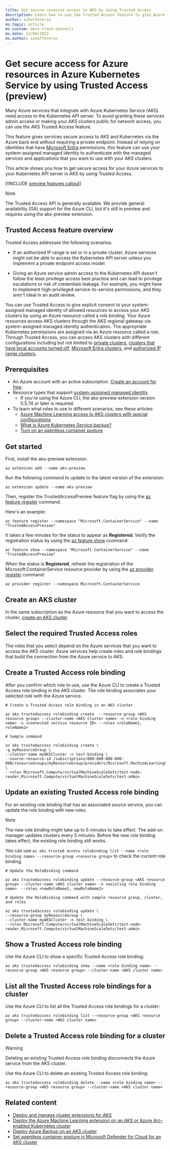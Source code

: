 ```yaml
---
title: Get secure resource access to AKS by using Trusted Access
description: Learn how to use the Trusted Access feature to give Azure resources access to Azure Kubernetes Service (AKS) clusters.
author: schaffererin
ms.topic: article
ms.custom: devx-track-azurecli
ms.date: 12/04/2023
ms.author: schaffererin
---
```


# Get secure access for Azure resources in Azure Kubernetes Service by using Trusted Access (preview)

Many Azure services that integrate with Azure Kubernetes Service (AKS) need access to the Kubernetes API server. To avoid granting these services admin access or making your AKS clusters public for network access, you can use the AKS Trusted Access feature.

This feature gives services secure access to AKS and Kubernetes via the Azure back end without requiring a private endpoint. Instead of relying on identities that have [Microsoft Entra](../active-directory/fundamentals/active-directory-whatis.md) permissions, this feature can use your system-assigned managed identity to authenticate with the managed services and applications that you want to use with your AKS clusters.

This article shows you how to get secure access for your Azure services to your Kubernetes API server in AKS by using Trusted Access.

[!INCLUDE [preview features callout](./includes/preview/preview-callout.md)]

> [!NOTE]
> The Trusted Access API is generally available. We provide general availability (GA) support for the Azure CLI, but it's still in preview and requires using the aks-preview extension.

## Trusted Access feature overview

Trusted Access addresses the following scenarios:

* If an authorized IP range is set or in a private cluster, Azure services might not be able to access the Kubernetes API server unless you implement a private endpoint access model.

* Giving an Azure service admin access to the Kubernetes API doesn't follow the least privilege access best practice and can lead to privilege escalations or risk of credentials leakage. For example, you might have to implement high-privileged service-to-service permissions, and they aren't ideal in an audit review.

You can use Trusted Access to give explicit consent to your system-assigned managed identity of allowed resources to access your AKS clusters by using an Azure resource called a *role binding*. Your Azure resources access AKS clusters through the AKS regional gateway via system-assigned managed identity authentication. The appropriate Kubernetes permissions are assigned via an Azure resource called a *role*. Through Trusted Access, you can access AKS clusters with different configurations including but not limited to [private clusters](private-clusters.md), [clusters that have local accounts turned off](manage-local-accounts-managed-azure-ad.md#disable-local-accounts), [Microsoft Entra clusters](azure-ad-integration-cli.md), and [authorized IP range clusters](api-server-authorized-ip-ranges.md).

## Prerequisites

* An Azure account with an active subscription. [Create an account for free](https://azure.microsoft.com/free/?WT.mc_id=A261C142F).
* Resource types that support [system-assigned managed identity](../active-directory/managed-identities-azure-resources/overview.md).
  * If you're using the Azure CLI, the aks-preview extension version 0.5.74 or later is required.
* To learn what roles to use in different scenarios, see these articles:
  * [Azure Machine Learning access to AKS clusters with special configurations](https://github.com/Azure/AML-Kubernetes/blob/master/docs/azureml-aks-ta-support.md)
  * [What is Azure Kubernetes Service backup?][aks-azure-backup]
  * [Turn on an agentless container posture](../defender-for-cloud/concept-agentless-containers.md)

## Get started

First, install the aks-preview extension:

```azurecli
az extension add --name aks-preview
```

Run the following command to update to the latest version of the extension:

```azurecli
az extension update --name aks-preview
```

Then, register the TrustedAccessPreview feature flag by using the [az feature register][az-feature-register] command.

Here's an example:

```azurecli-interactive
az feature register --namespace "Microsoft.ContainerService" --name "TrustedAccessPreview"
```

It takes a few minutes for the status to appear as **Registered**. Verify the registration status by using the [az feature show][az-feature-show] command:

```azurecli-interactive
az feature show --namespace "Microsoft.ContainerService" --name "TrustedAccessPreview"
```

When the status is **Registered**, refresh the registration of the Microsoft.ContainerService resource provider by using the [az provider register][az-provider-register] command:

```azurecli-interactive
az provider register --namespace Microsoft.ContainerService
```

## Create an AKS cluster

In the same subscription as the Azure resource that you want to access the cluster, [create an AKS cluster](tutorial-kubernetes-deploy-cluster.md).

## Select the required Trusted Access roles

The roles that you select depend on the Azure services that you want to access the AKS cluster. Azure services help create roles and role bindings that build the connection from the Azure service to AKS.

## Create a Trusted Access role binding

After you confirm which role to use, use the Azure CLI to create a Trusted Access role binding in the AKS cluster. The role binding associates your selected role with the Azure service.

```azurecli
# Create a Trusted Access role binding in an AKS cluster

az aks trustedaccess rolebinding create  --resource-group <AKS resource group> --cluster-name <AKS cluster name> -n <role binding name> -s <connected service resource ID> --roles <roleName1, roleName2>

# Sample command

az aks trustedaccess rolebinding create \
-g myResourceGroup \
--cluster-name myAKSCluster -n test-binding \
--source-resource-id /subscriptions/000-000-000-000-000/resourceGroups/myResourceGroup/providers/Microsoft.MachineLearningServices/workspaces/MyMachineLearning \
--roles Microsoft.Compute/virtualMachineScaleSets/test-node-reader,Microsoft.Compute/virtualMachineScaleSets/test-admin
```

## Update an existing Trusted Access role binding

For an existing role binding that has an associated source service, you can update the role binding with new roles.

> [!NOTE]
> The new role binding might take up to 5 minutes to take effect. The add-on manager updates clusters every 5 minutes. Before the new role binding takes effect, the existing role binding still works.
>
> You can use `az aks trusted access rolebinding list --name <role binding name> --resource-group <resource group>` to check the current role binding.

```azurecli
# Update the RoleBinding command

az aks trustedaccess rolebinding update --resource-group <AKS resource group> --cluster-name <AKS cluster name> -n <existing role binding name>  --roles <newRoleName1, newRoleName2>

# Update the RoleBinding command with sample resource group, cluster, and roles

az aks trustedaccess rolebinding update \
--resource-group myResourceGroup \
--cluster-name myAKSCluster -n test-binding \
--roles Microsoft.Compute/virtualMachineScaleSets/test-node-reader,Microsoft.Compute/virtualMachineScaleSets/test-admin
```

## Show a Trusted Access role binding

Use the Azure CLI to show a specific Trusted Access role binding:

```azurecli
az aks trustedaccess rolebinding show --name <role binding name> --resource-group <AKS resource group> --cluster-name <AKS cluster name>
```

## List all the Trusted Access role bindings for a cluster

Use the Azure CLI to list all the Trusted Access role bindings for a cluster:

```azurecli
az aks trustedaccess rolebinding list --resource-group <AKS resource group> --cluster-name <AKS cluster name>
```

## Delete a Trusted Access role binding for a cluster

> [!WARNING]
> Deleting an existing Trusted Access role binding disconnects the Azure service from the AKS cluster.

Use the Azure CLI to delete an existing Trusted Access role binding:

```azurecli
az aks trustedaccess rolebinding delete --name <role binding name> --resource-group <AKS resource group> --cluster-name <AKS cluster name>
```

## Related content

* [Deploy and manage cluster extensions for AKS](cluster-extensions.md)
* [Deploy the Azure Machine Learning extension on an AKS or Azure Arc&#8211;enabled Kubernetes cluster](../machine-learning/how-to-deploy-kubernetes-extension.md)
* [Deploy Azure Backup on an AKS cluster](../backup/azure-kubernetes-service-backup-overview.md)
* [Set agentless container posture in Microsoft Defender for Cloud for an AKS cluster](../defender-for-cloud/concept-agentless-containers.md)

<!-- LINKS -->

[az-feature-register]: /cli/azure/feature#az-feature-register
[az-feature-show]: /cli/azure/feature#az-feature-show
[az-provider-register]: /cli/azure/provider#az-provider-register
[aks-azure-backup]: ../backup/azure-kubernetes-service-backup-overview.md
